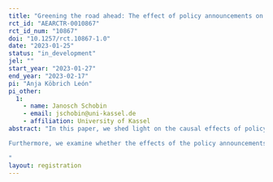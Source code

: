 ```yaml
---
title: "Greening the road ahead: The effect of policy announcements on green mobility behaviors"
rct_id: "AEARCTR-0010867"
rct_id_num: "10867"
doi: "10.1257/rct.10867-1.0"
date: "2023-01-25"
status: "in_development"
jel: ""
start_year: "2023-01-27"
end_year: "2023-02-17"
pi: "Anja Köbrich León"
pi_other:
  1:
    - name: Janosch Schobin
    - email: jschobin@uni-kassel.de
    - affiliation: University of Kassel
abstract: "In this paper, we shed light on the causal effects of policy announcements in terms of information on planned transport policy measures that render driving less attractive. We expect that providing information on changing transportation policies (making driving less attractive or more expensive) will trigger a (hypothetical) behavioral change in mode choice toward less motorized individual transportation options.
Furthermore, we examine whether the effects of the policy announcements depend on trust in political institutions and (governing) parties. 
"
layout: registration
---
```


